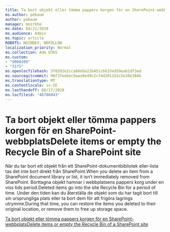 ```yaml
---
title: Ta bort objekt eller tömma pappers korgen för en SharePoint-webbplats
ms.author: pebaum
author: pebaum
manager: mnirkhe
ms.date: 04/21/2020
ms.audience: Admin
ms.topic: article
ROBOTS: NOINDEX, NOFOLLOW
localization_priority: Normal
ms.collection: Adm_O365
ms.custom:
- "9000209"
- "3175"
ms.openlocfilehash: 3f0202e2ccab6dda22b451c6633ed59ea61df3ed
ms.sourcegitcommit: 90f37eebec9aaa9e49c2cf4d201152c5e20e384b
ms.translationtype: MT
ms.contentlocale: sv-SE
ms.lasthandoff: 08/17/2020
ms.locfileid: "46786043"
---
```

# <a name="delete-items-or-empty-the-recycle-bin-of-a-sharepoint-site"></a><span data-ttu-id="2c111-102">Ta bort objekt eller tömma pappers korgen för en SharePoint-webbplats</span><span class="sxs-lookup"><span data-stu-id="2c111-102">Delete items or empty the Recycle Bin of a SharePoint site</span></span> 

<span data-ttu-id="2c111-103">När du tar bort ett objekt från ett SharePoint-dokumentbibliotek eller-lista tas det inte bort direkt från SharePoint.</span><span class="sxs-lookup"><span data-stu-id="2c111-103">When you delete an item from a SharePoint document library or list, it isn’t immediately removed from SharePoint.</span></span> <span data-ttu-id="2c111-104">Borttagna objekt hamnar i webbplatsens pappers korg under en viss tids period.</span><span class="sxs-lookup"><span data-stu-id="2c111-104">Deleted items go into the site Recycle Bin for a period of time.</span></span> <span data-ttu-id="2c111-105">Under den tiden kan du återställa de objekt som du har tagit bort till sin ursprungliga plats eller ta bort dem för att frigöra lagrings utrymme.</span><span class="sxs-lookup"><span data-stu-id="2c111-105">During that time, you can restore the items you deleted to their original location, or remove them to free up storage space.</span></span>

[<span data-ttu-id="2c111-106">Ta bort objekt eller tömma pappers korgen för en SharePoint-webbplats</span><span class="sxs-lookup"><span data-stu-id="2c111-106">Delete items or empty the Recycle Bin of a SharePoint site</span></span>](https://support.office.com/article/2e713599-d13e-40d6-96dc-66f0a366f74e)